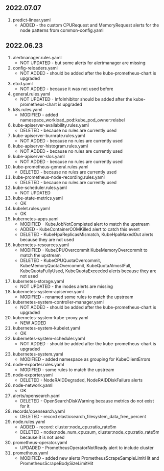 ## 2022.07.07
1. predict-linear.yaml
   - ADDED - the custom CPURequest and MemoryRequest alerts for the node patterns from common-config.yaml

## 2022.06.23

1. alertmanager.rules.yaml
   - NOT UPDATED - but some alerts for alertmanager are missing
1. config-reloaders.yaml
   - NOT ADDED - should be added after the kube-prometheus-chart is upgraded
1. etcd.yaml
   - NOT ADDED - because it was not used before
1. general.rules.yaml
   - NOT UPDATED - InfoInhibitor should be added after the kube-prometheus-chart is upgraded
1. k8s.rules.yaml
   - MODIFIED - added namespace_workload_pod:kube_pod_owner:relabel
1. kube-apiserver-availability.rules.yaml
   - DELETED - because no rules are currently used
1. kube-apiserver-burnrate.rules.yaml
   - NOT ADDED - because no rules are currently used
1. kube-apiserver-histogram.rules.yaml
   - NOT ADDED - because no rules are currently used
1. kube-apiserver-slos.yaml
   - NOT ADDED - because no rules are currently used
1. kube-prometheus-general.rules.yaml
   - DELETED - because no rules are currently used
1. kube-prometheus-node-recording.rules.yaml
   - DELETED - because no rules are currently used
1. kube-scheduler.rules.yaml
   - NOT UPDATED
1. kube-state-metrics.yaml
   - OK
1. kubelet.rules.yaml
   - OK
1. kubernetes-apps.yaml
   - MODIFIED - KubeJobNotCompleted alert to match the upstream
   - ADDED - KubeContainerOOMKilled alert to catch this event
   - DELETED - KubeHpaReplicasMismatch, KubeHpaMaxedOut alerts because they are not used
1. kubernetes-resources.yaml
   - MODIFIED - KubeCPUOvercommit KubeMemoryOvercommit to match the upstream
   - DELETED - KubeCPUQuotaOvercommit, KubeMemoryQuotaOvercommit, KubeQuotaAlmostFull, KubeQuotaFullyUsed, KubeQuotaExceeded alerts because they are not used
1. kubernetes-storage.yaml
   - NOT UPDATED - the inodes alerts are missing
1. kubernetes-system-apiserver.yaml
   - MODIFIED - renamed some rules to match the upstream
1. kubernetes-system-controller-manager.yaml
   - NOT ADDED - should be added after the kube-prometheus-chart is upgraded
1. kubernetes-system-kube-proxy.yaml
   - NEW ADDED
1. kubernetes-system-kubelet.yaml
   - OK
1. kubernetes-system-scheduler.yaml
   - NOT ADDED - should be added after the kube-prometheus-chart is upgraded
1. kubernetes-system.yaml
   - MODIFIED - added namespace as grouping for KubeClientErrors
1. node-exporter.rules.yaml
   - MODIFIED - some rules to match the upstream
1. node-exporter.yaml
   - DELETED - NodeRAIDDegraded, NodeRAIDDiskFailure alerts
1. node-network.yaml
   - OK
1. alerts/opensearch.yaml
   - DELETED - OpenSearchDiskWarning because metrics do not exist for it
1. records/opensearch.yaml
   - DELETED - record elasticsearch_filesystem_data_free_percent
1. node.rules.yaml
   - ADDED - record: cluster:node_cpu:ratio_rate5m
   - DELETED - node:node_num_cpu:sum, cluster:node_cpu:ratio_rate5m because it is not used
1. prometheus-operator.yaml
   - UPDADED - PrometheusOperatorNotReady alert to include cluster
1. prometheus.yaml
   - MODIFIED - added new alerts PrometheusScrapeSampleLimitHit and PrometheusScrapeBodySizeLimitHit
